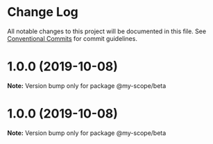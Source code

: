 # Change Log

All notable changes to this project will be documented in this file.
See [Conventional Commits](https://conventionalcommits.org) for commit guidelines.

# 1.0.0 (2019-10-08)

**Note:** Version bump only for package @my-scope/beta





# 1.0.0 (2019-10-08)

**Note:** Version bump only for package @my-scope/beta
